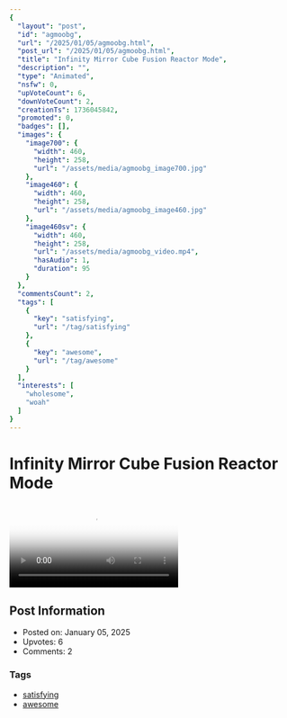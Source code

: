 ```yaml
---
{
  "layout": "post",
  "id": "agmoobg",
  "url": "/2025/01/05/agmoobg.html",
  "post_url": "/2025/01/05/agmoobg.html",
  "title": "Infinity Mirror Cube Fusion Reactor Mode",
  "description": "",
  "type": "Animated",
  "nsfw": 0,
  "upVoteCount": 6,
  "downVoteCount": 2,
  "creationTs": 1736045842,
  "promoted": 0,
  "badges": [],
  "images": {
    "image700": {
      "width": 460,
      "height": 258,
      "url": "/assets/media/agmoobg_image700.jpg"
    },
    "image460": {
      "width": 460,
      "height": 258,
      "url": "/assets/media/agmoobg_image460.jpg"
    },
    "image460sv": {
      "width": 460,
      "height": 258,
      "url": "/assets/media/agmoobg_video.mp4",
      "hasAudio": 1,
      "duration": 95
    }
  },
  "commentsCount": 2,
  "tags": [
    {
      "key": "satisfying",
      "url": "/tag/satisfying"
    },
    {
      "key": "awesome",
      "url": "/tag/awesome"
    }
  ],
  "interests": [
    "wholesome",
    "woah"
  ]
}
---
```


# Infinity Mirror Cube Fusion Reactor Mode

<video controls playsinline loop poster="/assets/media/agmoobg_image460.jpg">
  <source src="/assets/media/agmoobg_video.mp4" type="video/mp4">
  Your browser does not support the video tag.
</video>

## Post Information

- Posted on: January 05, 2025
- Upvotes: 6
- Comments: 2

### Tags

- [satisfying](/tag/satisfying)
- [awesome](/tag/awesome)
